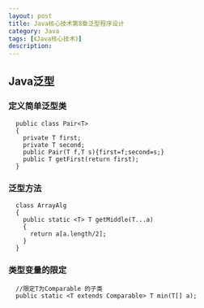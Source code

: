 ```yaml
---
layout: post
title: Java核心技术第8章泛型程序设计
category: Java
tags: [《Java核心技术》]
description:
---
```

## Java泛型

### 定义简单泛型类

      public class Pair<T>
      {
        private T first;
        private T second;
        public Pair(T f,T s){first=f;second=s;}
        public T getFirst(return first);
      }

### 泛型方法

      class ArrayAlg
      {
        public static <T> T getMiddle(T...a)
        {
          return a[a.length/2];
        }
      }

### 类型变量的限定
      //限定T为Comparable 的子类
      public static <T extends Comparable> T min(T[] a);
